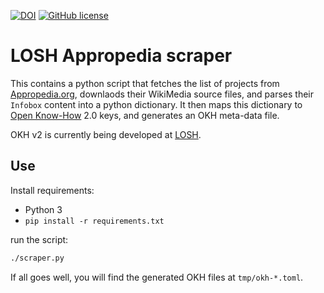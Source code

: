 <!--
SPDX-FileCopyrightText: 2021 Robin Vobruba <hoijui.quaero@gmail.com>

SPDX-License-Identifier: CC0-1.0
-->

[![DOI](https://zenodo.org/badge/360458831.svg)](https://zenodo.org/badge/latestdoi/360458831)
[![GitHub license](https://img.shields.io/github/license/OPEN-NEXT/LOSH-Appropedia-Scraper.svg?style=flat)](./LICENSE)

# LOSH Appropedia scraper

This contains a python script that fetches the list of projects from [Appropedia.org](https://www.appropedia.org/),
downlaods their WikiMedia source files,
and parses their `Infobox` content into a python dictionary.
It then maps this dictionary to [Open Know-How](https://openknowhow.org/) 2.0 keys,
and generates an OKH meta-data file.

OKH v2 is currently being developed at [LOSH](https://github.com/OPEN-NEXT/LOSH/).

## Use

Install requirements:

* Python 3
* `pip install -r requirements.txt`

run the script:

```bash
./scraper.py
```

If all goes well, you will find the generated OKH files at
`tmp/okh-*.toml`.
